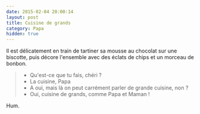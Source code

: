 ```yaml
---
date: 2015-02-04 20:00:14
layout: post
title: Cuisine de grands
category: Papa
hidden: true
---
```


Il est délicatement en train de tartiner sa mousse au chocolat sur une biscotte, puis décore l'ensemble avec des éclats de chips et un morceau de bonbon.

> - Qu'est-ce que tu fais, chéri ?
> - La cuisine, Papa
> - A oui, mais là on peut carrément parler de grande cuisine, non ?
> - Oui, cuisine de grands, comme Papa et Maman !

Hum.
